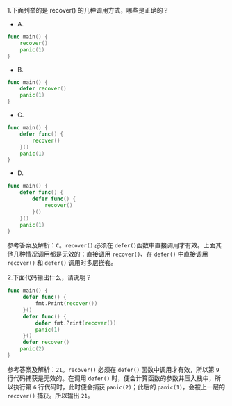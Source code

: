 1.下面列举的是 recover() 的几种调用方式，哪些是正确的？

- A.

```go
func main() {
    recover()
    panic(1)
}
```

- B.

```go
func main() {
    defer recover()
    panic(1)
}
```

- C.

```go
func main() {
    defer func() {
        recover()
    }()
    panic(1)
}
```

- D.

```go
func main() {
    defer func() {
        defer func() {
            recover()
        }()
    }()
    panic(1)
}
```

参考答案及解析：`C`。`recover()` 必须在 `defer()`函数中直接调用才有效。上面其他几种情况调用都是无效的：直接调用 `recover()`、在 `defer()` 中直接调用 `recover()` 和 `defer()` 调用时多层嵌套。

2.下面代码输出什么，请说明？

```go
func main() {
     defer func() {
         fmt.Print(recover())
     }()
     defer func() {
         defer fmt.Print(recover())
         panic(1)
     }()
     defer recover() 
    panic(2)
}
```

参考答案及解析：`21`。`recover()` 必须在 `defer()` 函数中调用才有效，所以第 `9` 行代码捕获是无效的。在调用 `defer()` 时，便会计算函数的参数并压入栈中，所以执行第 `6` 行代码时，此时便会捕获 `panic(2)`；此后的 `panic(1)`，会被上一层的 `recover()` 捕获。所以输出 `21`。